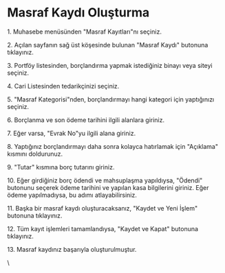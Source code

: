 # Masraf Kaydı Oluşturma

1\. Muhasebe menüsünden "Masraf Kayıtları"nı seçiniz.

2\. Açılan sayfanın sağ üst köşesinde bulunan "Masraf Kaydı" butonuna tıklayınız.

3\. Portföy listesinden, borçlandırma yapmak istediğiniz binayı veya siteyi seçiniz.

4\. Cari Listesinden tedarikçinizi seçiniz.

5\. "Masraf Kategorisi"nden, borçlandırmayı hangi kategori için yaptığınızı seçiniz.

6\. Borçlanma ve son ödeme tarihini ilgili alanlara giriniz.

7\. Eğer varsa, "Evrak No"yu ilgili alana giriniz.

8\. Yaptığınız borçlandırmayı daha sonra kolayca hatırlamak için "Açıklama" kısmını doldurunuz.

9\. "Tutar" kısmına borç tutarını giriniz.

10\. Eğer girdiğiniz borç ödendi ve mahsuplaşma yapıldıysa, "Ödendi" butonunu seçerek ödeme tarihini ve yapılan kasa bilgilerini giriniz. Eğer ödeme yapılmadıysa, bu adımı atlayabilirsiniz.

11\. Başka bir masraf kaydı oluşturacaksanız, "Kaydet ve Yeni İşlem" butonuna tıklayınız.

12\. Tüm kayıt işlemleri tamamlandıysa, "Kaydet ve Kapat" butonuna tıklayınız.

13\. Masraf kaydınız başarıyla oluşturulmuştur.

\
